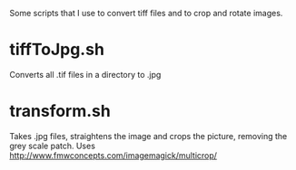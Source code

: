 Some scripts that I use to convert tiff files and to crop and rotate images.

# tiffToJpg.sh
Converts all .tif files in a directory to .jpg

# transform.sh
Takes .jpg files, straightens the image and crops the picture, removing the grey scale patch. Uses http://www.fmwconcepts.com/imagemagick/multicrop/
